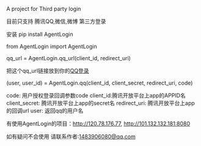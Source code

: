 A project for Third party login

目前只支持 腾讯QQ,微信,微博 第三方登录

安装 pip install AgentLogin


from AgentLogin import AgentLogin

qq_url = AgentLogin.qq_url(client_id, redirect_uri)

把这个qq_url链接放到你的<a href="{{ qq_url }}">QQ登录<a>

(user, user_id) = AgentLogin.qq(client_id, client_secret, redirect_uri, code)

code: 用户授权登录回调参数code
client_id:腾讯开放平台上app的APPID名
client_secret: 腾讯开放平台上app的secret名
redirect_uri: 腾讯开放平台上app的回调url
user: 返回qq的用户名


有使用AgentLogin的项目：http://120.78.176.77, http://101.132.132.181:8080


如有疑问不会使用 请联系作者:1483906080@qq.com